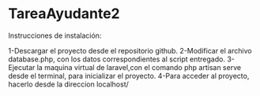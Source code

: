TareaAyudante2
==============
Instrucciones de instalación:

1-Descargar el proyecto desde el repositorio github. 
2-Modificar el archivo database.php, con los datos correspondientes al script entregado. 
3-Ejecutar la maquina virtual de laravel,con el comando php artisan serve desde el terminal, para inicializar el proyecto. 
4-Para acceder al proyecto, hacerlo desde la direccion localhost/
